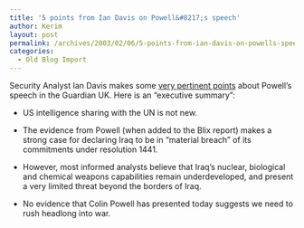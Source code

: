 ```yaml
---
title: '5 points from Ian Davis on Powell&#8217;s speech'
author: Kerim
layout: post
permalink: /archives/2003/02/06/5-points-from-ian-davis-on-powells-speech/
categories:
  - Old Blog Import
---
```

Security Analyst Ian Davis makes some <a href="http://www.guardian.co.uk/Iraq/Story/0,2763,889514,00.html" onclick="_gaq.push(['_trackEvent', 'outbound-article', 'http://www.guardian.co.uk/Iraq/Story/0,2763,889514,00.html', 'very pertinent points']);" >very pertinent points</a> about Powell&#8217;s speech in the Guardian UK. Here is an &#8220;executive summary&#8221;:

  * US intelligence sharing with the UN is not new.


  * The evidence from Powell (when added to the Blix report) makes a strong case for declaring Iraq to be in &#8220;material breach&#8221; of its commitments under resolution 1441.


  * However, most informed analysts believe that Iraq&#8217;s nuclear, biological and chemical weapons capabilities remain underdeveloped, and present a very limited threat beyond the borders of Iraq. 


  * No evidence that Colin Powell has presented today suggests we need to rush headlong into war.

